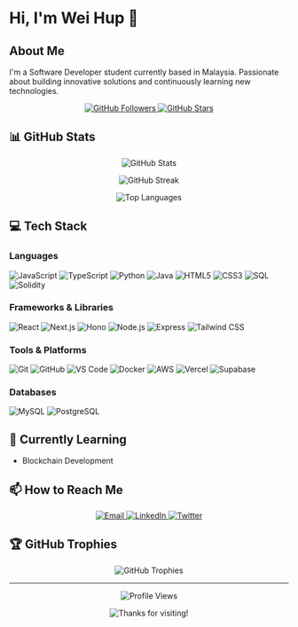 # Hi, I'm Wei Hup 👋

## About Me

I'm a Software Developer student currently based in Malaysia. Passionate about building innovative solutions and continuously learning new technologies.

<p align="center">
  <a href="https://github.com/aarontan11">
    <img src="https://img.shields.io/github/followers/aarontan11?label=Followers&style=social" alt="GitHub Followers">
  </a>
  <a href="https://github.com/aarontan11?tab=repositories">
    <img src="https://img.shields.io/github/stars/aarontan11?style=social" alt="GitHub Stars">
  </a>
</p>

## 📊 GitHub Stats

<p align="center">
  <img src="https://github-readme-stats.vercel.app/api?username=aarontan11&show_icons=true&theme=radical" alt="GitHub Stats" />
</p>

<p align="center">
  <img src="https://github-readme-streak-stats.herokuapp.com/?user=aarontan11&theme=radical" alt="GitHub Streak" />
</p>

<p align="center">
  <img src="https://github-readme-stats.vercel.app/api/top-langs/?username=aarontan11&layout=compact&theme=radical" alt="Top Languages" />
</p>

## 💻 Tech Stack

### Languages

![JavaScript](https://img.shields.io/badge/-JavaScript-F7DF1E?style=flat-square&logo=javascript&logoColor=black)
![TypeScript](https://img.shields.io/badge/-TypeScript-3178C6?style=flat-square&logo=typescript&logoColor=white)
![Python](https://img.shields.io/badge/-Python-3776AB?style=flat-square&logo=python&logoColor=white)
![Java](https://img.shields.io/badge/-Java-007396?style=flat-square&logo=java&logoColor=white)
![HTML5](https://img.shields.io/badge/-HTML5-E34F26?style=flat-square&logo=html5&logoColor=white)
![CSS3](https://img.shields.io/badge/-CSS3-1572B6?style=flat-square&logo=css3&logoColor=white)
![SQL](https://img.shields.io/badge/-SQL-4479A1?style=flat-square&logo=postgresql&logoColor=white)
![Solidity](https://img.shields.io/badge/-Solidity-363636?style=flat-square&logo=solidity&logoColor=white)

### Frameworks & Libraries

![React](https://img.shields.io/badge/-React-61DAFB?style=flat-square&logo=react&logoColor=black)
![Next.js](https://img.shields.io/badge/-Next.js-000000?style=flat-square&logo=next.js&logoColor=white)
![Hono](https://img.shields.io/badge/-Hono-000000?style=flat-square&logo=hono&logoColor=white)
![Node.js](https://img.shields.io/badge/-Node.js-339933?style=flat-square&logo=node.js&logoColor=white)
![Express](https://img.shields.io/badge/-Express-000000?style=flat-square&logo=express&logoColor=white)
![Tailwind CSS](https://img.shields.io/badge/-Tailwind_CSS-38B2AC?style=flat-square&logo=tailwind-css&logoColor=white)

### Tools & Platforms

![Git](https://img.shields.io/badge/-Git-F05032?style=flat-square&logo=git&logoColor=white)
![GitHub](https://img.shields.io/badge/-GitHub-181717?style=flat-square&logo=github&logoColor=white)
![VS Code](https://img.shields.io/badge/-VS_Code-007ACC?style=flat-square&logo=visual-studio-code&logoColor=white)
![Docker](https://img.shields.io/badge/-Docker-2496ED?style=flat-square&logo=docker&logoColor=white)
![AWS](https://img.shields.io/badge/-AWS-232F3E?style=flat-square&logo=amazon-aws&logoColor=white)
![Vercel](https://img.shields.io/badge/-Vercel-000000?style=flat-square&logo=vercel&logoColor=white)
![Supabase](https://img.shields.io/badge/-Supabase-232F3E?style=flat-square&logo=supabase&logoColor=white)

### Databases

![MySQL](https://img.shields.io/badge/-MySQL-4479A1?style=flat-square&logo=mysql&logoColor=white)
![PostgreSQL](https://img.shields.io/badge/-PostgreSQL-336791?style=flat-square&logo=postgresql&logoColor=white)

## 🌱 Currently Learning

- Blockchain Development

## 📫 How to Reach Me

<p align="center">
  <a href="mailto:tanweihup@gmail.com">
    <img src="https://img.shields.io/badge/Email-D14836?style=for-the-badge&logo=gmail&logoColor=white" alt="Email" />
  </a>
  <a href="https://www.linkedin.com/in/tan-wei-hup/">
    <img src="https://img.shields.io/badge/LinkedIn-0077B5?style=for-the-badge&logo=linkedin&logoColor=white" alt="LinkedIn" />
  </a>
  <a href="https://twitter.com/_weihup">
    <img src="https://img.shields.io/badge/Twitter-1DA1F2?style=for-the-badge&logo=twitter&logoColor=white" alt="Twitter" />
  </a>
</p>

## 🏆 GitHub Trophies

<p align="center">
  <img src="https://github-profile-trophy.vercel.app/?username=aarontan11&theme=radical&no-frame=true&row=1&column=7" alt="GitHub Trophies" />
</p>

---

<p align="center">
  <img src="https://komarev.com/ghpvc/?username=aarontan11&color=blueviolet&style=flat-square&label=Profile+Views" alt="Profile Views" />
</p>

<p align="center">
  <img src="https://img.shields.io/badge/Thanks_for_visiting!-ff69b4" alt="Thanks for visiting!" />
</p>
